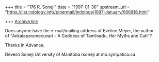 +++
title = "176 R. Soneji"
date = "1997-01-30"
upstream_url = "https://list.indology.info/pipermail/indology/1997-January/006818.html"

+++
[Archive link](https://list.indology.info/pipermail/indology/1997-January/006818.html)

Does anyone have the e-mail/mailing address of Eveline Meyer, the author 
of "Ankalaparamecuvari - A Goddess of Tamilnadu, Her Myths and Cult"?

Thanks in Advance,

Devesh Soneji
University of Manitoba
rsoneji at mb.sympatico.ca




